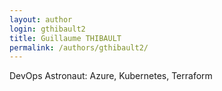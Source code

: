 ```yaml
---
layout: author
login: gthibault2
title: Guillaume THIBAULT
permalink: /authors/gthibault2/
---
```


DevOps Astronaut:  Azure, Kubernetes, Terraform
